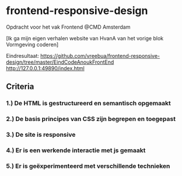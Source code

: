 # frontend-responsive-design
Opdracht voor het vak Frontend @CMD Amsterdam

[Ik ga mijn eigen verhalen website van HvanA van het vorige blok Vormgeving coderen]

Eindresultaat: https://github.com/vreebua/frontend-responsive-design/tree/master/EindCodeAnoukFrontEnd
http://127.0.0.1:49890/index.html

## Criteria
### 1.) De HTML is gestructureerd en semantisch opgemaakt

### 2.) De basis principes van CSS zijn begrepen en toegepast

### 3.) De site is responsive

### 4.) Er is een werkende interactie met js gemaakt

### 5.) Er is geëxperimenteerd met verschillende technieken
